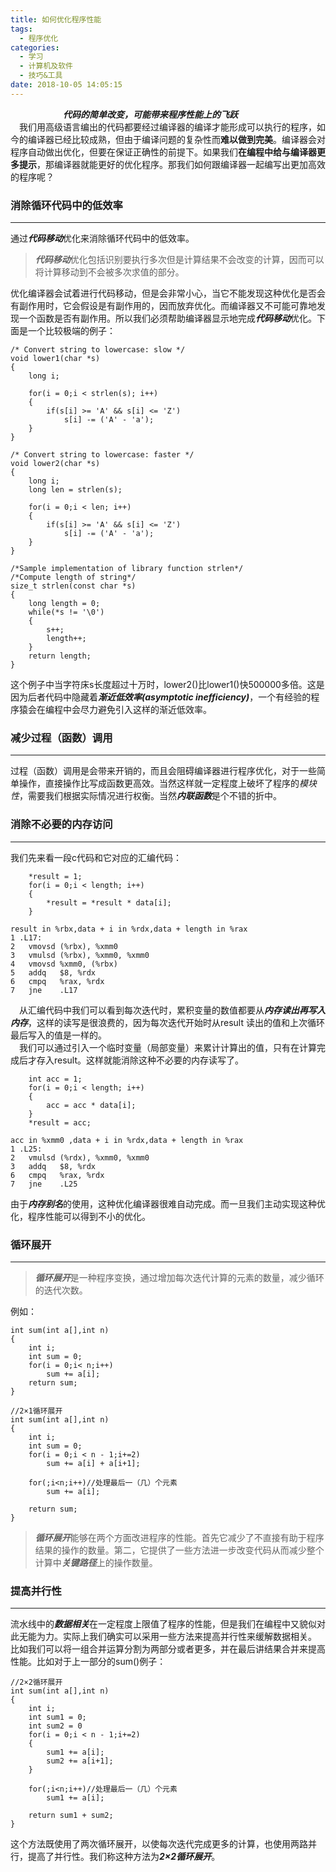 ```yaml
---
title: 如何优化程序性能
tags:
  - 程序优化
categories:
  - 学习
  - 计算机及软件
  - 技巧&工具
date: 2018-10-05 14:05:15
---
```


&emsp;&emsp;&emsp;&emsp;&emsp;&emsp;***代码的简单改变，可能带来程序性能上的飞跃***    
&emsp;我们用高级语言编出的代码都要经过编译器的编译才能形成可以执行的程序，如今的编译器已经比较成熟，但由于编译问题的复杂性而**难以做到完美**。编译器会对程序自动做出优化，但要在保证正确性的前提下。如果我们**在编程中给与编译器更多提示**，那编译器就能更好的优化程序。那我们如何跟编译器一起编写出更加高效的程序呢？
<!--more-->
### 消除循环代码中的低效率
-----
通过***代码移动***优化来消除循环代码中的低效率。
> ***代码移动***优化包括识别要执行多次但是计算结果不会改变的计算，因而可以将计算移动到不会被多次求值的部分。    

优化编译器会试着进行代码移动，但是会非常小心，当它不能发现这种优化是否会有副作用时，它会假设是有副作用的，因而放弃优化。而编译器又不可能可靠地发现一个函数是否有副作用。所以我们必须帮助编译器显示地完成***代码移动***优化。下面是一个比较极端的例子：

```
/* Convert string to lowercase: slow */
void lower1(char *s)
{
    long i;
    
    for(i = 0;i < strlen(s); i++)
    {
        if(s[i] >= 'A' && s[i] <= 'Z')
            s[i] -= ('A' - 'a');
    }
}

/* Convert string to lowercase: faster */
void lower2(char *s)
{
    long i;
    long len = strlen(s);
    
    for(i = 0;i < len; i++)
    {
        if(s[i] >= 'A' && s[i] <= 'Z')
            s[i] -= ('A' - 'a');
    }
}

/*Sample implementation of library function strlen*/
/*Compute length of string*/
size_t strlen(const char *s)
{
    long length = 0;
    while(*s != '\0')
    {
        s++;
        length++;
    }
    return length;
}
```
这个例子中当字符床s长度超过十万时，lower2()比lower1()快500000多倍。这是因为后者代码中隐藏着***渐近低效率(asymptotic inefficiency)***，一个有经验的程序猿会在编程中会尽力避免引入这样的渐近低效率。
### 减少过程（函数）调用
-----
过程（函数）调用是会带来开销的，而且会阻碍编译器进行程序优化，对于一些简单操作，直接操作比写成函数更高效。当然这样就一定程度上破坏了程序的*模块性*，需要我们根据实际情况进行权衡。当然***内联函数***是个不错的折中。
### 消除不必要的内存访问
-----
我们先来看一段c代码和它对应的汇编代码：
```
    *result = 1;
    for(i = 0;i < length; i++)
    {
        *result = *result * data[i];
    }
```
```
result in %rbx,data + i in %rdx,data + length in %rax
1 .L17:
2   vmovsd (%rbx), %xmm0
3   vmulsd (%rbx), %xmm0, %xmm0
4   vmovsd %xmm0, (%rbx)
5   addq   $8, %rdx
6   cmpq   %rax, %rdx
7   jne    .L17
```
&emsp;从汇编代码中我们可以看到每次迭代时，累积变量的数值都要从***内存读出再写入内存***，这样的读写是很浪费的，因为每次迭代开始时从result 读出的值和上次循环最后写入的值是一样的。    
&emsp;我们可以通过引入一个临时变量（局部变量）来累计计算出的值，只有在计算完成后才存入result。这样就能消除这种不必要的内存读写了。
```
    int acc = 1;
    for(i = 0;i < length; i++)
    {
        acc = acc * data[i];
    }
    *result = acc;
```
```
acc in %xmm0 ,data + i in %rdx,data + length in %rax
1 .L25:
2   vmulsd (%rdx), %xmm0, %xmm0
3   addq   $8, %rdx
6   cmpq   %rax, %rdx
7   jne    .L25
```
由于***内存别名***的使用，这种优化编译器很难自动完成。而一旦我们主动实现这种优化，程序性能可以得到不小的优化。
### 循环展开
-----
> ***循环展开***是一种程序变换，通过增加每次迭代计算的元素的数量，减少循环的迭代次数。    

例如：
```
int sum(int a[],int n)
{
    int i;
    int sum = 0;
    for(i = 0;i< n;i++)
        sum += a[i];
    return sum;
}
```
```
//2×1循环展开
int sum(int a[],int n)
{
    int i;
    int sum = 0;
    for(i = 0;i < n - 1;i+=2)
        sum += a[i] + a[i+1];
        
    for(;i<n;i++)//处理最后一（几）个元素
        sum += a[i];
        
    return sum;
}
```
> ***循环展开***能够在两个方面改进程序的性能。首先它减少了不直接有助于程序结果的操作的数量。第二，它提供了一些方法进一步改变代码从而减少整个计算中***关键路径***上的操作数量。

### 提高并行性
-----
流水线中的***数据相关***在一定程度上限值了程序的性能，但是我们在编程中又貌似对此无能为力。实际上我们确实可以采用一些方法来提高并行性来缓解数据相关。    
比如我们可以将一组合并运算分割为两部分或者更多，并在最后讲结果合并来提高性能。比如对于上一部分的sum()例子：
```
//2×2循环展开
int sum(int a[],int n)
{
    int i;
    int sum1 = 0;
    int sum2 = 0
    for(i = 0;i < n - 1;i+=2)
    {
        sum1 += a[i];
        sum2 += a[i+1];
    }
        
    for(;i<n;i++)//处理最后一（几）个元素
        sum1 += a[i];
        
    return sum1 + sum2;
}
```
这个方法既使用了两次循环展开，以使每次迭代完成更多的计算，也使用两路并行，提高了并行性。我们称这种方法为***2×2循环展开***。
